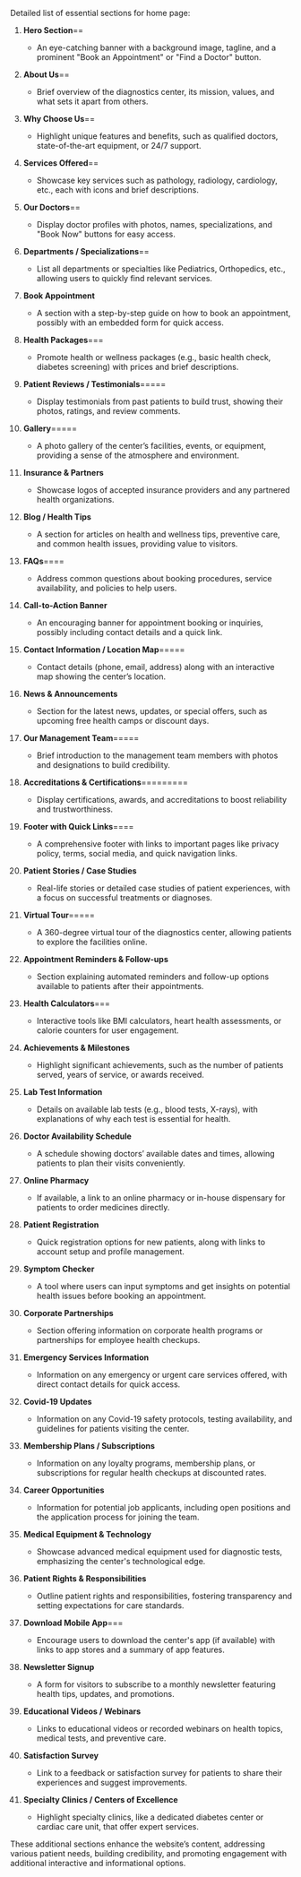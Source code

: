 Detailed list of essential sections for home page:

1. **Hero Section**==

   - An eye-catching banner with a background image, tagline, and a prominent "Book an Appointment" or "Find a Doctor" button.

2. **About Us**==

   - Brief overview of the diagnostics center, its mission, values, and what sets it apart from others.

3. **Why Choose Us**==

   - Highlight unique features and benefits, such as qualified doctors, state-of-the-art equipment, or 24/7 support.

4. **Services Offered**==

   - Showcase key services such as pathology, radiology, cardiology, etc., each with icons and brief descriptions.

5. **Our Doctors**==

   - Display doctor profiles with photos, names, specializations, and "Book Now" buttons for easy access.

6. **Departments / Specializations**==

   - List all departments or specialties like Pediatrics, Orthopedics, etc., allowing users to quickly find relevant services.

7. **Book Appointment**

   - A section with a step-by-step guide on how to book an appointment, possibly with an embedded form for quick access.

8. **Health Packages**===

   - Promote health or wellness packages (e.g., basic health check, diabetes screening) with prices and brief descriptions.

9. **Patient Reviews / Testimonials**=====

   - Display testimonials from past patients to build trust, showing their photos, ratings, and review comments.

10. **Gallery**=====

    - A photo gallery of the center’s facilities, events, or equipment, providing a sense of the atmosphere and environment.

11. **Insurance & Partners**

    - Showcase logos of accepted insurance providers and any partnered health organizations.

12. **Blog / Health Tips**

    - A section for articles on health and wellness tips, preventive care, and common health issues, providing value to visitors.

13. **FAQs**====

    - Address common questions about booking procedures, service availability, and policies to help users.

14. **Call-to-Action Banner**

    - An encouraging banner for appointment booking or inquiries, possibly including contact details and a quick link.

15. **Contact Information / Location Map**=====

    - Contact details (phone, email, address) along with an interactive map showing the center’s location.

16. **News & Announcements**

    - Section for the latest news, updates, or special offers, such as upcoming free health camps or discount days.

17. **Our Management Team**=====

    - Brief introduction to the management team members with photos and designations to build credibility.

18. **Accreditations & Certifications**=========

    - Display certifications, awards, and accreditations to boost reliability and trustworthiness.

19. **Footer with Quick Links**====

    - A comprehensive footer with links to important pages like privacy policy, terms, social media, and quick navigation links.

20. **Patient Stories / Case Studies**

    - Real-life stories or detailed case studies of patient experiences, with a focus on successful treatments or diagnoses.

21. **Virtual Tour**=====

    - A 360-degree virtual tour of the diagnostics center, allowing patients to explore the facilities online.

22. **Appointment Reminders & Follow-ups**

    - Section explaining automated reminders and follow-up options available to patients after their appointments.

23. **Health Calculators**===

    - Interactive tools like BMI calculators, heart health assessments, or calorie counters for user engagement.

24. **Achievements & Milestones**

    - Highlight significant achievements, such as the number of patients served, years of service, or awards received.

25. **Lab Test Information**

    - Details on available lab tests (e.g., blood tests, X-rays), with explanations of why each test is essential for health.

26. **Doctor Availability Schedule**

    - A schedule showing doctors’ available dates and times, allowing patients to plan their visits conveniently.

27. **Online Pharmacy**

    - If available, a link to an online pharmacy or in-house dispensary for patients to order medicines directly.

28. **Patient Registration**

    - Quick registration options for new patients, along with links to account setup and profile management.

29. **Symptom Checker**

    - A tool where users can input symptoms and get insights on potential health issues before booking an appointment.

30. **Corporate Partnerships**

    - Section offering information on corporate health programs or partnerships for employee health checkups.

31. **Emergency Services Information**

    - Information on any emergency or urgent care services offered, with direct contact details for quick access.

32. **Covid-19 Updates**

    - Information on any Covid-19 safety protocols, testing availability, and guidelines for patients visiting the center.

33. **Membership Plans / Subscriptions**

    - Information on any loyalty programs, membership plans, or subscriptions for regular health checkups at discounted rates.

34. **Career Opportunities**

    - Information for potential job applicants, including open positions and the application process for joining the team.

35. **Medical Equipment & Technology**

    - Showcase advanced medical equipment used for diagnostic tests, emphasizing the center's technological edge.

36. **Patient Rights & Responsibilities**

    - Outline patient rights and responsibilities, fostering transparency and setting expectations for care standards.

37. **Download Mobile App**===

    - Encourage users to download the center's app (if available) with links to app stores and a summary of app features.

38. **Newsletter Signup**

    - A form for visitors to subscribe to a monthly newsletter featuring health tips, updates, and promotions.

39. **Educational Videos / Webinars**

    - Links to educational videos or recorded webinars on health topics, medical tests, and preventive care.

40. **Satisfaction Survey**

    - Link to a feedback or satisfaction survey for patients to share their experiences and suggest improvements.

41. **Specialty Clinics / Centers of Excellence**
    - Highlight specialty clinics, like a dedicated diabetes center or cardiac care unit, that offer expert services.

These additional sections enhance the website’s content, addressing various patient needs, building credibility, and promoting engagement with additional interactive and informational options.
